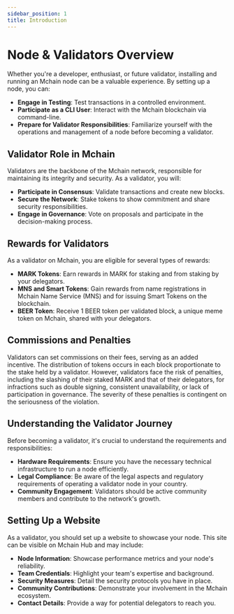 ```yaml
---
sidebar_position: 1
title: Introduction
---
```


# Node & Validators Overview

Whether you're a developer, enthusiast, or future validator, installing and running an Mchain node can be a valuable experience. By setting up a node, you can:

- **Engage in Testing**: Test transactions in a controlled environment.
- **Participate as a CLI User**: Interact with the Mchain blockchain via command-line.
- **Prepare for Validator Responsibilities**: Familiarize yourself with the operations and management of a node before becoming a validator.

## Validator Role in Mchain

Validators are the backbone of the Mchain network, responsible for maintaining its integrity and security. As a validator, you will:

- **Participate in Consensus**: Validate transactions and create new blocks.
- **Secure the Network**: Stake tokens to show commitment and share security responsibilities.
- **Engage in Governance**: Vote on proposals and participate in the decision-making process.


## Rewards for Validators

As a validator on Mchain, you are eligible for several types of rewards:

- **MARK Tokens**: Earn rewards in MARK for staking and from staking by your delegators.
- **MNS and Smart Tokens**: Gain rewards from name registrations in Mchain Name Service (MNS) and for issuing Smart Tokens on the blockchain.
- **BEER Token**: Receive 1 BEER token per validated block, a unique meme token on Mchain, shared with your delegators.

## Commissions and Penalties

Validators can set commissions on their fees, serving as an added incentive. The distribution of tokens occurs in each block proportionate to the stake held by a validator. However, validators face the risk of penalties, including the slashing of their staked MARK and that of their delegators, for infractions such as double signing, consistent unavailability, or lack of participation in governance. The severity of these penalties is contingent on the seriousness of the violation.

## Understanding the Validator Journey

Before becoming a validator, it's crucial to understand the requirements and responsibilities:

- **Hardware Requirements**: Ensure you have the necessary technical infrastructure to run a node efficiently.
- **Legal Compliance**: Be aware of the legal aspects and regulatory requirements of operating a validator node in your country.
- **Community Engagement**: Validators should be active community members and contribute to the network's growth.

## Setting Up a Website

As a validator, you should set up a website to showcase your node. This site can be visible on Mchain Hub and may include:

- **Node Information**: Showcase performance metrics and your node's reliability.
- **Team Credentials**: Highlight your team's expertise and background.
- **Security Measures**: Detail the security protocols you have in place.
- **Community Contributions**: Demonstrate your involvement in the Mchain ecosystem.
- **Contact Details**: Provide a way for potential delegators to reach you.
